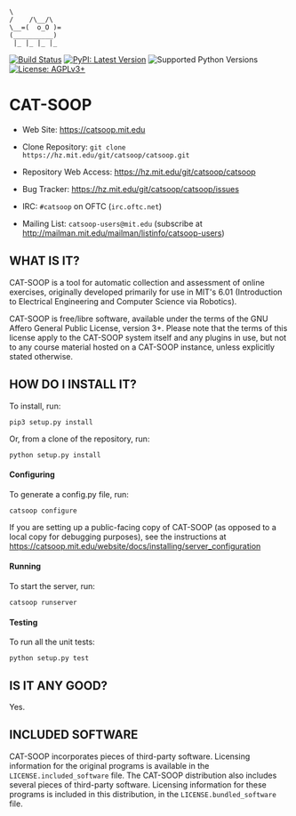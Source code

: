 ```nohighlight
\
/    /\__/\
\__=(  o_O )=
(__________)
 |_ |_ |_ |_
```

[![Build Status](https://ci.smatz.net/api/badges/catsoop/catsoop/status.svg)](https://ci.smatz.net/catsoop/catsoop)
[![PyPI: Latest Version](https://img.shields.io/pypi/v/catsoop.svg)](https://pypi.org/project/catsoop/)
![Supported Python Versions](https://img.shields.io/pypi/pyversions/catsoop.svg)
[![License: AGPLv3+](https://img.shields.io/pypi/l/catsoop.svg)](https://hz.mit.edu/git/catsoop/catsoop/raw/branch/master/LICENSE)
# CAT-SOOP

* Web Site: https://catsoop.mit.edu

* Clone Repository: `git clone https://hz.mit.edu/git/catsoop/catsoop.git`

* Repository Web Access: https://hz.mit.edu/git/catsoop/catsoop

* Bug Tracker: https://hz.mit.edu/git/catsoop/catsoop/issues

* IRC: `#catsoop` on OFTC (`irc.oftc.net`)

* Mailing List: `catsoop-users@mit.edu` (subscribe at http://mailman.mit.edu/mailman/listinfo/catsoop-users)


## WHAT IS IT?

CAT-SOOP is a tool for automatic collection and assessment of online exercises, originally developed primarily for use in MIT's 6.01 (Introduction to Electrical Engineering and Computer Science via Robotics).

CAT-SOOP is free/libre software, available under the terms of the GNU Affero General Public License, version 3+.  Please note that the terms of this license apply to the CAT-SOOP system itself and any plugins in use, but not to any course material hosted on a CAT-SOOP instance, unless explicitly stated otherwise.


## HOW DO I INSTALL IT?

To install, run:

```nohighlight
pip3 setup.py install
```

Or, from a clone of the repository, run:

```nohighlight
python setup.py install
```

#### Configuring

To generate a config.py file, run:

```nohighlight
catsoop configure
```

If you are setting up a public-facing copy of CAT-SOOP (as opposed to a local copy for debugging purposes), see the instructions at https://catsoop.mit.edu/website/docs/installing/server_configuration

#### Running

To start the server, run:

```nohighlight
catsoop runserver
```

#### Testing

To run all the unit tests:

```nohighlight
python setup.py test
```


## IS IT ANY GOOD?

Yes.


## INCLUDED SOFTWARE

CAT-SOOP incorporates pieces of third-party software.  Licensing information for the original programs is available in the `LICENSE.included_software` file.  The CAT-SOOP distribution also includes several pieces of third-party software.  Licensing information for these programs is included in this distribution, in the `LICENSE.bundled_software` file.
